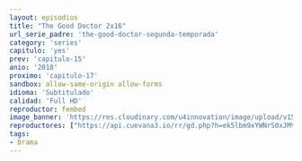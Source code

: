 ```yaml
---
layout: episodios
title: "The Good Doctor 2x16"
url_serie_padre: 'the-good-doctor-segunda-temporada'
category: 'series'
capitulo: 'yes'
prev: 'capitulo-15'
anio: '2018'
proximo: 'capitulo-17'
sandbox: allow-same-origin allow-forms
idioma: 'Subtitulado'
calidad: 'Full HD'
reproductor: fembed
image_banner: 'https://res.cloudinary.com/u4innovation/image/upload/v1560111093/goodd-dcotro-banner-min_tsja92.jpg'
reproductores: ["https://api.cuevana3.io/rr/gd.php?h=ek5lbm9xYWNrS0xJMVp5b21KREk0dFBLbjVkaHhkRGdrOG1jbnBpUnhhS1YwV21SYkxxcHZzT1Vkbk9FdHRXb3JjK2phM2VacXRhbHU0S3BlYWpYMzlpU3FadVkyUT09"]
tags:
- Drama
---
```











